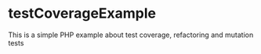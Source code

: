 # testCoverageExample
This is a simple PHP example about test coverage, refactoring and mutation tests

